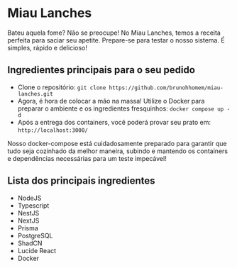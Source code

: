 ﻿# Miau Lanches

Bateu aquela fome? Não se preocupe! No Miau Lanches, temos a receita perfeita para saciar seu apetite. Prepare-se para testar o nosso sistema. É simples, rápido e delicioso!

## Ingredientes principais para o seu pedido

- Clone o repositório: `git clone https://github.com/brunohhomem/miau-lanches.git`
- Agora, é hora de colocar a mão na massa! Utilize o Docker para preparar o ambiente e os ingredientes fresquinhos: `docker compose up -d`
- Após a entrega dos containers, você poderá provar seu prato em: `http://localhost:3000/`

Nosso docker-compose está cuidadosamente preparado para garantir que tudo seja cozinhado da melhor maneira, subindo e mantendo os containers e dependências necessárias para um teste impecável!

## Lista dos principais ingredientes

- NodeJS
- Typescript
- NestJS
- NextJS
- Prisma
- PostgreSQL
- ShadCN
- Lucide React
- Docker

